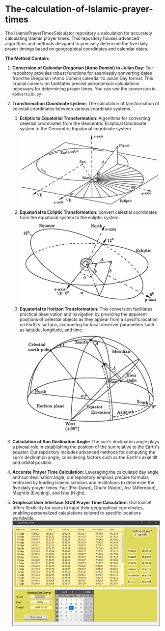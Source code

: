 # The-calculation-of-Islamic-prayer-times

The IslamicPrayerTimesCalculator repository a calculation for accurately calculating Islamic prayer times. This repository houses advanced algorithms and methods designed to precisely determine the five daily prayer timings based on geographical coordinates and calendar dates.

**The Method Contain:**

1. **Conversion of Calendar Gregorian (Anno Domini) to Julian Day:**
   Our repository provides robust functions for seamlessly converting dates from the Gregorian (Anno Domini) calendar to Julian Day format. This crucial conversion facilitates precise astronomical calculations necessary for determining prayer times. You can see the conversion in `KonversiJD.py`

2. **Transformation Coordinate system:**
   The calculation of tansformation of celestial coordinates between various coordinate systems.
   1. **Ecliptic to Equatorial Transformation**: Algorithms for converting celestial coordinates from the Geocentric Ecliptical Coordinate system to the Geocentric Equatorial coordinate system.
   ![alt text](https://github.com/Skygers/The-calculation-of-Islamic-prayer-times/blob/b50118095e5fa2e70501076f84dcb7552d88aa37/Images/Geosentris%20eklip.PNG)
   2. **Equatorial to Ecliptic Transformation**: convert celestial coordinates from the equatorial system to the ecliptic system.
   ![alt text](https://github.com/Skygers/The-calculation-of-Islamic-prayer-times/blob/b50118095e5fa2e70501076f84dcb7552d88aa37/Images/Geosentris%20ekuator.PNG)
   3. **Equatorial to Horizon Transformation**: This conversion facilitates practical observation and navigation by providing the apparent positions of celestial objects as they appear from a specific location on Earth's surface, accounting for local observer parameters such as latitude, longitude, and time.
![alt text](https://github.com/Skygers/The-calculation-of-Islamic-prayer-times/blob/b50118095e5fa2e70501076f84dcb7552d88aa37/Images/Horizon.PNG)
3. **Calculation of Sun Declination Angle:**
   The sun's declination angle plays a pivotal role in establishing the position of the sun relative to the Earth's equator. Our repository includes advanced methods for computing the sun's declination angle, considering factors such as the Earth's axial tilt and orbital position.

4. **Accurate Prayer Time Calculation:**
   Leveraging the calculated day angle and sun declination angle, our repository employs precise formulas endorsed by leading Islamic scholars and institutions to determine the five daily prayer times: Fajr (Pre-Dawn), Dhuhr (Noon), Asr (Afternoon), Maghrib (Evening), and Isha (Night).

5. **Graphical User Interface (GUI) Prayer Time Calculation:**
   GUI toolset offers flexibility for users to input their geographical coordinates, enabling personalized calculations tailored to specific locations worldwide.
   ![alt text](https://github.com/Skygers/The-calculation-of-Islamic-prayer-times/blob/b50118095e5fa2e70501076f84dcb7552d88aa37/Images/GUI.PNG)
